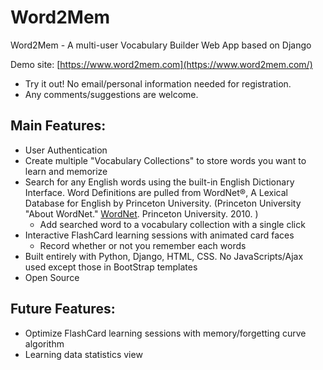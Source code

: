 # Word2Mem
Word2Mem - A multi-user Vocabulary Builder Web App based on Django

Demo site: [https://www.word2mem.com](https://www.word2mem.com/)
  - Try it out! No email/personal information needed for registration.
  - Any comments/suggestions are welcome.

## Main Features:
- User Authentication
- Create multiple "Vocabulary Collections" to store words you want to learn and memorize
- Search for any English words using the built-in English Dictionary Interface. Word Definitions are pulled from WordNet®, A Lexical Database for English by Princeton University. (Princeton University "About WordNet." [WordNet](https://wordnet.princeton.edu/). Princeton University. 2010. )
  - Add searched word to a vocabulary collection with a single click
- Interactive FlashCard learning sessions with animated card faces
  - Record whether or not you remember each words
- Built entirely with Python, Django, HTML, CSS. No JavaScripts/Ajax used except those in BootStrap templates
- Open Source

## Future Features:
- Optimize FlashCard learning sessions with memory/forgetting curve algorithm
- Learning data statistics view
